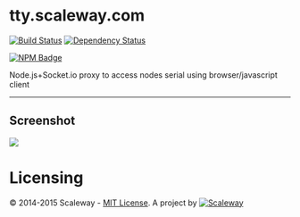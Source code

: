 # tty.scaleway.com

[![Build Status](https://travis-ci.org/scaleway/tty.scaleway.com.svg?branch=master)](https://travis-ci.org/scaleway/tty.scaleway.com)
[![Dependency Status](https://david-dm.org/scaleway/tty.scaleway.com.png?theme=shields.io)](https://david-dm.org/node-gitlab/node-gitlab)

[![NPM Badge](https://nodei.co/npm/tty.scaleway.com.png)](https://npmjs.org/package/gitlab)


Node.js+Socket.io proxy to access nodes serial using browser/javascript client

---

## Screenshot

![](https://raw.githubusercontent.com/scaleway/tty.scaleway.com/master/assets/screenshot.png)

# Licensing

© 2014-2015 Scaleway - [MIT License](https://github.com/scaleway/tty.scaleway.com/blob/master/LICENSE).
A project by [![Scaleway](https://avatars1.githubusercontent.com/u/5185491?v=3&s=42)](https://www.scaleway.com/)
